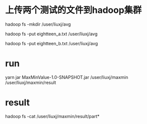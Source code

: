 # 上传两个测试的文件到hadoop集群
hadoop fs -mkdir /user/liuxj/avg

hadoop fs -put eightteen_a.txt /user/liuxj/avg

hadoop fs -put eightteen_b.txt /user/liuxj/avg


# run
yarn jar MaxMinValue-1.0-SNAPSHOT.jar /user/liuxj/maxmin /user/liuxj/maxmin/result

# result
hadoop fs -cat /user/liuxj/maxmin/result/part*

